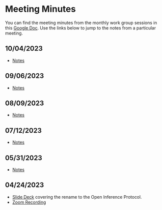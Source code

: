 # Meeting Minutes

You can find the meeting minutes from the monthly work group sessions in this [Google Doc](https://docs.google.com/document/d/1f21bja1ejHPrZRmY5ke0UxKVD26j0VntJxx0qGN3fKE). Use the links below to jump to the notes from a particular meeting.


## 10/04/2023
- [Notes](https://docs.google.com/document/d/1f21bja1ejHPrZRmY5ke0UxKVD26j0VntJxx0qGN3fKE/edit#heading=h.634yxromwxj6)

## 09/06/2023
- [Notes](https://docs.google.com/document/d/1f21bja1ejHPrZRmY5ke0UxKVD26j0VntJxx0qGN3fKE/edit#heading=h.he6eqblp1n0y)

## 08/09/2023
- [Notes](https://docs.google.com/document/d/1f21bja1ejHPrZRmY5ke0UxKVD26j0VntJxx0qGN3fKE/edit#heading=h.ms1eyd6wd6il)

## 07/12/2023
- [Notes](https://docs.google.com/document/d/1f21bja1ejHPrZRmY5ke0UxKVD26j0VntJxx0qGN3fKE/edit#heading=h.6g0atnw3j3l8)

## 05/31/2023
- [Notes](https://docs.google.com/document/d/1W5I3G_Kc8MNPXg8LqppQZFsDPxmbNNw4HLPskUAncYU/edit)

## 04/24/2023

- [Slide Deck](https://docs.google.com/presentation/d/10p9CngDjWwsvC3FKLtnDZNSTpGrZFOXr-hOQrkm4cgU/edit?usp=sharing)
  covering the rename to the Open Inference Protocol.
- [Zoom Recording](https://us02web.zoom.us/rec/share/jCK5Kye_J9sslz0ZF1IcU3kHnCs7bgr4ecRkRDEAX6ncdWDJLSol4UYVDr42SjgN.xIpnOcPmkaHijSKL)
